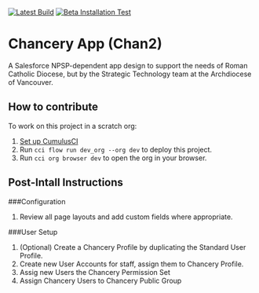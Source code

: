 [![Latest Build](https://github.com/Cath-Strategic-Tech/Chan2/actions/workflows/main.yml/badge.svg)](https://github.com/Cath-Strategic-Tech/Chan2/actions/workflows/main.yml)    [![Beta Installation Test](https://github.com/Cath-Strategic-Tech/Chan2/actions/workflows/package_test.yml/badge.svg)](https://github.com/Cath-Strategic-Tech/Chan2/actions/workflows/package_test.yml)

# Chancery App (Chan2)

A Salesforce NPSP-dependent app design to support the needs of Roman Catholic Diocese, but by the Strategic Technology team at the Archdiocese of Vancouver. 

## How to contribute

To work on this project in a scratch org:

1. [Set up CumulusCI](https://cumulusci.readthedocs.io/en/latest/tutorial.html)
2. Run `cci flow run dev_org --org dev` to deploy this project.
3. Run `cci org browser dev` to open the org in your browser.

## Post-Intall Instructions

###Configuration
1. Review all page layouts and add custom fields where appropriate.

###User Setup
1. (Optional) Create a Chancery Profile by duplicating the Standard User Profile.
2. Create new User Accounts for staff, assign them to Chancery Profile.
3. Assig new Users the Chancery Permission Set
4. Assign Chancery Users to Chancery Public Group
